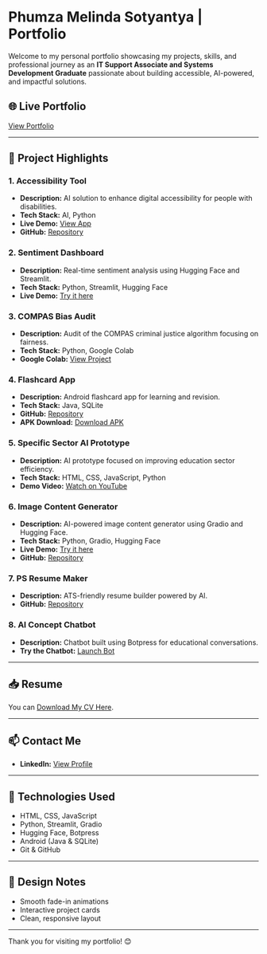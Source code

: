 # Phumza Melinda Sotyantya | Portfolio

Welcome to my personal portfolio showcasing my projects, skills, and professional journey as an **IT Support Associate and Systems Development Graduate** passionate about building accessible, AI-powered, and impactful solutions.

## 🌐 Live Portfolio
[View Portfolio](https://melinda-ps.github.io/phumza-portfolio/index.html)

---

## 📂 Project Highlights

### 1. Accessibility Tool
- **Description:** AI solution to enhance digital accessibility for people with disabilities.
- **Tech Stack:** AI, Python
- **Live Demo:** [View App](https://ai-accessebility-project-34.vercel.app/)
- **GitHub:** [Repository](https://github.com/Lisekho3/ai-accessebility-project-34)

### 2. Sentiment Dashboard
- **Description:** Real-time sentiment analysis using Hugging Face and Streamlit.
- **Tech Stack:** Python, Streamlit, Hugging Face
- **Live Demo:** [Try it here](https://czk4haum5pvgxruigazj7r.streamlit.app/)

### 3. COMPAS Bias Audit
- **Description:** Audit of the COMPAS criminal justice algorithm focusing on fairness.
- **Tech Stack:** Python, Google Colab
- **Google Colab:** [View Project](https://colab.research.google.com/drive/12kavZcnyFfFzFpaqmHIxGu-XEzRWDc-d?usp=sharing)

### 4. Flashcard App
- **Description:** Android flashcard app for learning and revision.
- **Tech Stack:** Java, SQLite
- **GitHub:** [Repository](https://github.com/Melinda-PS/FlashcardApp-BostonCity-SummativeProject)
- **APK Download:** [Download APK](https://github.com/Melinda-PS/FlashcardApp-BostonCity-SummativeProject/blob/main/app-debug.apk?raw=true)

### 5. Specific Sector AI Prototype
- **Description:** AI prototype focused on improving education sector efficiency.
- **Tech Stack:** HTML, CSS, JavaScript, Python
- **Demo Video:** [Watch on YouTube](https://youtu.be/HfF3JSBga3k)

### 6. Image Content Generator
- **Description:** AI-powered image content generator using Gradio and Hugging Face.
- **Tech Stack:** Python, Gradio, Hugging Face
- **Live Demo:** [Try it here](https://huggingface.co/spaces/leo11000/content)
- **GitHub:** [Repository](https://github.com/leo11000/content)

### 7. PS Resume Maker
- **Description:** ATS-friendly resume builder powered by AI.
- **GitHub:** [Repository](https://github.com/Melinda-PS/career-resume-forge)

### 8. AI Concept Chatbot
- **Description:** Chatbot built using Botpress for educational conversations.
- **Try the Chatbot:** [Launch Bot](https://cdn.botpress.cloud/webchat/v3.0/shareable.html?configUrl=https://files.bpcontent.cloud/2025/05/17/03/20250517031541-XWVYDKY6.json)

---

## 📥 Resume
You can [Download My CV Here](https://melinda-ps.github.io/phumza-portfolio/assets/Phumza-S.pdf).

---

## 📫 Contact Me
- **LinkedIn:** [View Profile](https://za.linkedin.com/in/phumza-sotyantya-44929427a)

---

## 🚀 Technologies Used
- HTML, CSS, JavaScript
- Python, Streamlit, Gradio
- Hugging Face, Botpress
- Android (Java & SQLite)
- Git & GitHub

---

## 🎨 Design Notes
- Smooth fade-in animations
- Interactive project cards
- Clean, responsive layout
---

Thank you for visiting my portfolio! 😊

